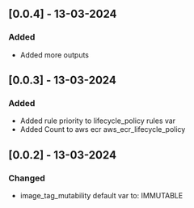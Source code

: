 ## [0.0.4] - 13-03-2024

### Added
- Added more outputs

## [0.0.3] - 13-03-2024

### Added
- Added rule priority to lifecycle_policy rules var
- Added Count to aws ecr aws_ecr_lifecycle_policy

## [0.0.2] - 13-03-2024

### Changed
- image_tag_mutability default var to: IMMUTABLE